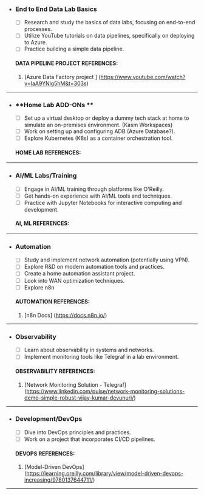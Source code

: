 - ### **End to End Data Lab Basics**
  - [ ] Research and study the basics of data labs, focusing on end-to-end processes.
  - [ ] Utilize YouTube tutorials on data pipelines, specifically on deploying to Azure.
  - [ ] Practice building a simple data pipeline.
  
  #### DATA PIPELINE PROJECT REFERENCES:
  1. [Azure Data Factory project ] (https://www.youtube.com/watch?v=IaA9YNlg5hM&t=303s)
  
--- 

- ### **Home Lab ADD-ONs **
  - [ ] Set up a virtual desktop or deploy a dummy tech stack at home to simulate an on-premises environment. (Kasm Workspaces)
  - [ ] Work on setting up and configuring ADB (Azure Database?).
  - [ ] Explore Kubernetes (K8s) as a container orchestration tool.
  #### HOME LAB REFERENCES:
--- 

- ### **AI/ML Labs/Training**
  - [ ] Engage in AI/ML training through platforms like O'Reilly.
  - [ ] Get hands-on experience with AI/ML tools and techniques.
  - [ ] Practice with Jupyter Notebooks for interactive computing and development.
  #### AI, ML REFERENCES:
--- 

- ### **Automation**
  - [ ] Study and implement network automation (potentially using VPN).
  - [ ] Explore R&D on modern automation tools and practices.
  - [ ] Create a home automation assistant project.
  - [ ] Look into WAN optimization techniques.
  - [ ] Explore n8n 
  #### AUTOMATION REFERENCES:
  1. [n8n Docs] (https://docs.n8n.io/)
--- 

- ### **Observability**
  - [ ] Learn about observability in systems and networks.
  - [ ] Implement monitoring tools like Telegraf in a lab environment.
  #### OBSERVABILITY REFERENCES:
  1. [Network Monitoring Solution - Telegraf] (https://www.linkedin.com/pulse/network-monitoring-solutions-demo-simple-robust-vijay-kumar-devunuri/)
--- 

- ### **Development/DevOps**
  - [ ] Dive into DevOps principles and practices.
  - [ ] Work on a project that incorporates CI/CD pipelines.
  #### DEVOPS REFERENCES:
  1. [Model-Driven DevOps] (https://learning.oreilly.com/library/view/model-driven-devops-increasing/9780137644711/)
--- 
